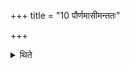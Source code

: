 +++
title = "10 पौर्णमासीमन्ततः"

+++

<details><summary>थिते</summary>

पौर्णमासीमन्ततः १०
</details>
